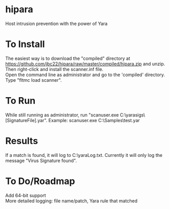 hipara
======

Host intrusion prevention with the power of Yara

To Install
======
The easiest way is to download the "compiled" directory at https://github.com/jbc22/hipara/raw/master/compiled/hipara.zip and unzip. <br>
Then right-click and install the scanner.inf file. <br>
Open the command line as administrator and go to the 'compiled' directory. Type "fltmc load scanner". 

To Run
======
While still running as administrator, run "scanuser.exe C:\yarasigs\\[SignatureFile].yar". Example: scanuser.exe  C:\Samples\test.yar

Results
======
If a match is found, it will log to C:\yaraLog.txt. Currently it will only log the message "Virus Signature found".

To Do/Roadmap
======
Add 64-bit support <br>
More detailed logging: file name/patch, Yara rule that matched
